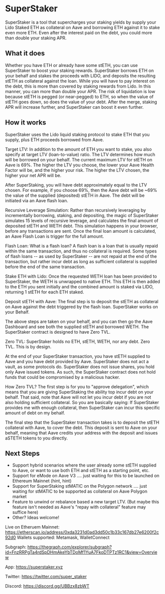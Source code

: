 # SuperStaker

SuperStaker is a tool that supercharges your staking yields by supply your Lido Staked ETH as collateral on Aave and borrowing ETH against it to stake even more ETH. Even after the interest paid on the debt, you could more than double your staking APR.

## What it does

Whether you have ETH or already have some stETH, you can use SuperStaker to boost your staking rewards. SuperStaker borrows ETH on your behalf and stakes the proceeds with LIDO, and deposits the resulting stETH as collateral against the loan. While you will have to pay interest on the debt, this is more than covered by staking rewards from Lido. In this manner, you can more than double your APR. The risk of liquidation is low because stETH is pegged (or near-pegged) to ETH, so when the value of stETH goes down, so does the value of your debt. After the merge, staking APR will increase further, and SuperStaker can boost it even further.

## How it works

SuperStaker uses the Lido liquid staking protocol to stake ETH that you supply, plus ETH proceeds borrowed from Aave.

Target LTV:
In addition to the amount of ETH you want to stake, you also specify at target LTV (loan-to-value) ratio. The LTV determines how much will be borrowed on your behalf. The current maximum LTV for stETH on Aave is 69%.  The higher the LTV you choose, the lower your Aave Health Factor will be, and the higher your risk. The higher the LTV chosen, the higher your net APR will be.

After SuperStaking, you will have debt approximately equal to the LTV chosen. For example, if you choose 69%, then the Aave debt will be ~69% the value of the supplied (deposited) stETH in Aave.
The debt will be initiated via an Aave flash loan.


Recursive Leverage Simulation:
Rather than recursively leveraging by incrementally borrowing, staking, and depositing, the magic of SuperStaker simulates 15 levels of recursive leverage, and calculates the final amount of deposited stETH and WETH debt. This simulation happens in your browser, before any transactions are sent. Once the final loan amount is calculated, an Aave Flash Loan is trigger for the full amount.

Flash Loan:
What is a flash loan? A flash loan is a loan that is usually repaid within the same transaction, and thus no collateral is required. Some types of flash loans -- as used by SuperStaker -- are not repaid at the end of the transaction, but rather incur debt as long as sufficient collateral is supplied before the end of the same transaction.

Stake ETH with Lido:
Once the requested WETH loan has been provided to SuperStaker, the WETH is unwrapped to native ETH. This ETH is then added to the ETH you sent initially and the combined amount is staked via LIDO, returning 1 stETH for each ETH staked.

Deposit stETH with Aave:
The final step is to deposit the stETH as collateral on Aave against the debt triggered by the flash loan.
SuperStaker works on your Behalf.

The above steps are taken on your behalf, and you can then go the Aave Dashboard and see both the supplied stETH and borrowed WETH.  The SuperStaker contract is designed to have Zero TVL.

Zero TVL:
SuperStaker holds no ETH, stETH, WETH, nor any debt. Zero TVL. This is by design.

At the end of your SuperStaker transaction, you have stETH supplied to Aave and you have debt provided by Aave. SuperStaker does not act a vault, as some protocols do. SuperStaker does not issue shares, you hold only Aave issued tokens. As such, the SuperStaker contract does not hold funds that could be compromised by a malicious hacker.

How Zero TVL?
The first step is for you to "approve delegation", which means that you are giving SuperStaking the ability top incur debt on your behalf. That said, note that Aave will not let you incur debt if you are not also holding sufficient collateral. So you are basically saying: If SuperStaker provides me with enough collateral, then SuperStaker can incur this specific amount of debt on my behalf.

The final step that the SuperStaker transaction takes is to deposit the stETH collateral with Aave, to cover the debt. This deposit is sent to Aave on your behalf, meaning that Aave credits your address with the deposit and issues aSTETH tokens to you directly.

## Next Steps

- Support hybrid scenarios where the user already some stETH supplied to Aave, or want to use both ETH and stETH as a starting point, etc.
- Support for eMode on Aave V3 .... just waiting for this to be launched on Ethereum Mainnet (hint, hint)
- Support for SuperStaking stMATIC on the Polygon network .... just waiting for stMATIC to be supported as collateral on Aave Polygon market
- Feature to unwind or rebalance based a new target LTV. (But maybe this feature isn't needed as Aave's "repay with collateral" feature may suffice here)
- Other? Ideas welcome!

Live on Etheruem Mainnet: https://etherscan.io/address/0xda3231d0ad3dd50c1b33c167db27e6200f2c92d0
Wallets supported: Metamask, WalletConnect

Subgraph: https://thegraph.com/explorer/subgraph?id=FnzRRPgTa4rdSpDHmAkeYbTDoMf1YuA7FkoDTPTz1RC1&view=Overview

App: https://superstaker.xyz

Twitter: https://twitter.com/super_staker

Discord: https://discord.gg/UBBzx8zbWT

